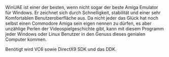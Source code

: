 WinUAE ist einer der besten, wenn nicht sogar der beste Amiga Emulator für Windows. Er zeichnet sich durch Schnelligkeit, stabilität und einer sehr Komfortablen Benutzeroberfläche aus. Da nicht jeder das Glück hat noch selbst einen Commodore Amiga sein eigen nennen zu dürfen, es aber unzählige Perlen der Videospielgeschichte gibt, kann mit diesem Programm jeder Windows oder Linux Benutzer in den Genuss dieses genialen Computer kommen.

Benötigt wird VC6 sowie DirectX9 SDK und das DDK.
